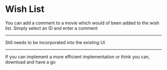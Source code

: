 # Wish List
You can add a comment to a movie which would of been added to the wish list. 
Simply select an ID and enter a comment
***********************************
Still needs to be incorporated into the existing UI
***********************************
If you can implement a more efficient implementation or think you can, download and have a go 
